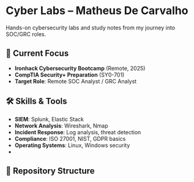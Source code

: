 # Cyber Labs – Matheus De Carvalho

Hands-on cybersecurity labs and study notes from my journey into SOC/GRC roles.

## 🎯 Current Focus
- **Ironhack Cybersecurity Bootcamp** (Remote, 2025)
- **CompTIA Security+ Preparation** (SY0-701)
- **Target Role**: Remote SOC Analyst / GRC Analyst

## 🛠️ Skills & Tools
- **SIEM**: Splunk, Elastic Stack
- **Network Analysis**: Wireshark, Nmap
- **Incident Response**: Log analysis, threat detection
- **Compliance**: ISO 27001, NIST, GDPR basics
- **Operating Systems**: Linux, Windows security
- 
## 📁 Repository Structure

